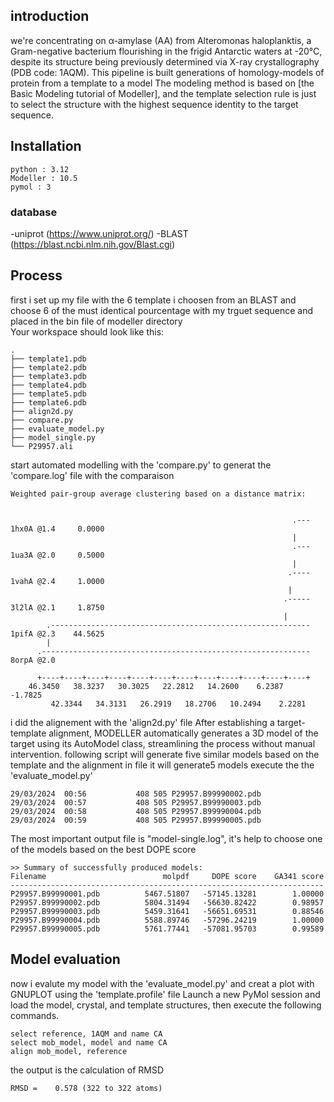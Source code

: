 ## introduction 
we're concentrating on α-amylase (AA) from Alteromonas haloplanktis, a Gram-negative bacterium flourishing in the frigid Antarctic waters at -20°C, despite its structure being previously determined via X-ray crystallography (PDB code: 1AQM).
This pipeline is built generations of homology-models of protein from a template to a model 
The modeling method is based on [the Basic Modeling tutorial of Modeller], and the template selection rule is just to select the structure with the highest sequence identity to the target sequence.
## Installation
```
python : 3.12
Modeller : 10.5
pymol : 3
```
### database
-uniprot (https://www.uniprot.org/)
-BLAST (https://blast.ncbi.nlm.nih.gov/Blast.cgi)
## Process
first i set up my file with the 6 template i choosen from an BLAST and choose 6 of the must identical pourcentage with my trguet sequence and placed in the bin file of modeller directory  
Your workspace should look like this:
```
.
├── template1.pdb
├── template2.pdb
├── template3.pdb
├── template4.pdb
├── template5.pdb
├── template6.pdb
├── align2d.py
├── compare.py
├── evaluate_model.py
├── model_single.py
└── P29957.ali
```
start automated modelling with the 'compare.py' to generat the 'compare.log' file with the comparaison 
```
Weighted pair-group average clustering based on a distance matrix:


                                                               .--- 1hx0A @1.4     0.0000
                                                               |
                                                               .--- 1ua3A @2.0     0.5000
                                                               |
                                                              .---- 1vahA @2.4     1.0000
                                                              |
                                                             .----- 3l2lA @2.1     1.8750
                                                             |
        .---------------------------------------------------------- 1pifA @2.3    44.5625
        |
      .------------------------------------------------------------ 8orpA @2.0

      +----+----+----+----+----+----+----+----+----+----+----+----+
    46.3450   38.3237   30.3025   22.2812   14.2600    6.2387   -1.7825
         42.3344   34.3131   26.2919   18.2706   10.2494    2.2281

```
i did the alignement with the 'align2d.py' file 
After establishing a target-template alignment, MODELLER automatically generates a 3D model of the target using its AutoModel class, streamlining the process without manual intervention.
following script will generate five similar models based on the template and the alignment in file it will generate5 models
execute the the 'evaluate_model.py'
```shell
29/03/2024  00:56           408 505 P29957.B99990002.pdb
29/03/2024  00:57           408 505 P29957.B99990003.pdb
29/03/2024  00:58           408 505 P29957.B99990004.pdb
29/03/2024  00:59           408 505 P29957.B99990005.pdb
```
 The most important output file is "model-single.log", it's help to choose one of the models based on the best DOPE score
```
>> Summary of successfully produced models:
Filename                          molpdf     DOPE score    GA341 score
----------------------------------------------------------------------
P29957.B99990001.pdb          5467.51807   -57145.13281        1.00000
P29957.B99990002.pdb          5804.31494   -56630.82422        0.98957
P29957.B99990003.pdb          5459.31641   -56651.69531        0.88546
P29957.B99990004.pdb          5588.89746   -57296.24219        1.00000
P29957.B99990005.pdb          5761.77441   -57081.95703        0.99589
```
## Model evaluation
now i evalute my model with the 'evaluate_model.py' and creat a plot with GNUPLOT using the 'template.profile' file 
Launch a new PyMol session and load the model, crystal, and template structures, then execute the following commands.
```shell
select reference, 1AQM and name CA
select mob_model, model and name CA
align mob_model, reference
```
the output is the calculation of  RMSD
```
RMSD =    0.578 (322 to 322 atoms)
``` 
